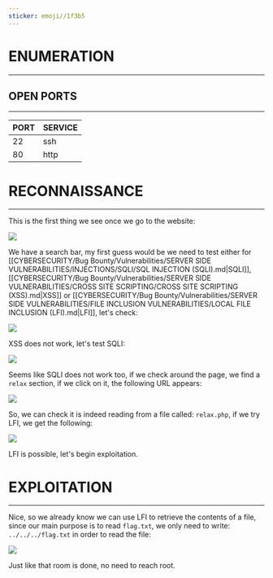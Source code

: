 ```yaml
---
sticker: emoji//1f3b5
---
```

# ENUMERATION
---



## OPEN PORTS
---


| PORT | SERVICE |
| :--- | :------ |
| 22   | ssh     |
| 80   | http    |



# RECONNAISSANCE
---


This is the first thing we see once we go to the website: 

![](CYBERSECURITY/IMAGES/Pasted%20image%2020250120153845.png)



We have a search bar, my first guess would be we need to test either for [[CYBERSECURITY/Bug Bounty/Vulnerabilities/SERVER SIDE VULNERABILITIES/INJECTIONS/SQLI/SQL INJECTION (SQLI).md|SQLI]], [[CYBERSECURITY/Bug Bounty/Vulnerabilities/SERVER SIDE VULNERABILITIES/CROSS SITE SCRIPTING/CROSS SITE SCRIPTING (XSS).md|XSS]] or [[CYBERSECURITY/Bug Bounty/Vulnerabilities/SERVER SIDE VULNERABILITIES/FILE INCLUSION VULNERABILITIES/LOCAL FILE INCLUSION (LFI).md|LFI]], let's check:

![](CYBERSECURITY/IMAGES/Pasted%20image%2020250120154118.png)

XSS does not work, let's test SQLI:

![](CYBERSECURITY/IMAGES/Pasted%20image%2020250120154142.png)

Seems like SQLI does not work too, if we check around the page, we find a `relax` section, if we click on it, the following URL appears:



![](CYBERSECURITY/IMAGES/Pasted%20image%2020250120154358.png)

So, we can check it is indeed reading from a file called: `relax.php`, if we try LFI, we get the following:

![](CYBERSECURITY/IMAGES/Pasted%20image%2020250120154434.png)

LFI is possible, let's begin exploitation.



# EXPLOITATION
---

Nice, so we already know we can use LFI to retrieve the contents of a file, since our main purpose is to read `flag.txt`, we only need to write: `../../../flag.txt` in order to read the file:



![](CYBERSECURITY/IMAGES/Pasted%20image%2020250120154645.png)


Just like that room is done, no need to reach root.
